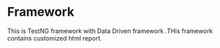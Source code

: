 # Framework
This is TestNG framework with Data Driven framework .THis framework contains customized html report.
